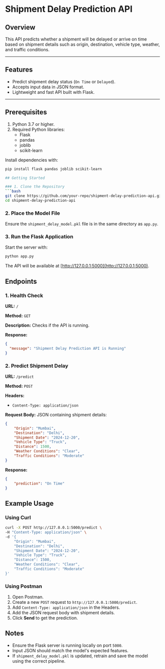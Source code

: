 # Shipment Delay Prediction API

## Overview
This API predicts whether a shipment will be delayed or arrive on time based on shipment details such as origin, destination, vehicle type, weather, and traffic conditions.

---

## Features
- Predict shipment delay status (`On Time` or `Delayed`).
- Accepts input data in JSON format.
- Lightweight and fast API built with Flask.

---

## Prerequisites
1. Python 3.7 or higher.
2. Required Python libraries:
   - Flask
   - pandas
   - joblib
   - scikit-learn

Install dependencies with:
```bash
pip install flask pandas joblib scikit-learn

## Getting Started

### 1. Clone the Repository
```bash
git clone https://github.com/your-repo/shipment-delay-prediction-api.git
cd shipment-delay-prediction-api
```

### 2. Place the Model File
Ensure the `shipment_delay_model.pkl` file is in the same directory as `app.py`.

### 3. Run the Flask Application
Start the server with:

```bash
python app.py
```

The API will be available at [http://127.0.0.1:5000](http://127.0.0.1:5000).

## Endpoints

### 1. Health Check
**URL:** `/`

**Method:** `GET`

**Description:** Checks if the API is running.

**Response:**
```json
{
  "message": "Shipment Delay Prediction API is Running"
}
```

### 2. Predict Shipment Delay
**URL:** `/predict`

**Method:** `POST`

**Headers:**
- `Content-Type: application/json`

**Request Body:** JSON containing shipment details:
```json
{
    "Origin": "Mumbai",
    "Destination": "Delhi",
    "Shipment Date": "2024-12-20",
    "Vehicle Type": "Truck",
    "Distance": 1500,
    "Weather Conditions": "Clear",
    "Traffic Conditions": "Moderate"
}
```

**Response:**
```json
{
    "prediction": "On Time"
}
```

## Example Usage

### Using Curl
```bash
curl -X POST http://127.0.0.1:5000/predict \
-H "Content-Type: application/json" \
-d '{
    "Origin": "Mumbai",
    "Destination": "Delhi",
    "Shipment Date": "2024-12-20",
    "Vehicle Type": "Truck",
    "Distance": 1500,
    "Weather Conditions": "Clear",
    "Traffic Conditions": "Moderate"
}'
```

### Using Postman
1. Open Postman.
2. Create a new `POST` request to `http://127.0.0.1:5000/predict`.
3. Add `Content-Type: application/json` in the Headers.
4. Add the JSON request body with shipment details.
5. Click **Send** to get the prediction.

## Notes
- Ensure the Flask server is running locally on port `5000`.
- Input JSON should match the model's expected features.
- If `shipment_delay_model.pkl` is updated, retrain and save the model using the correct pipeline.
